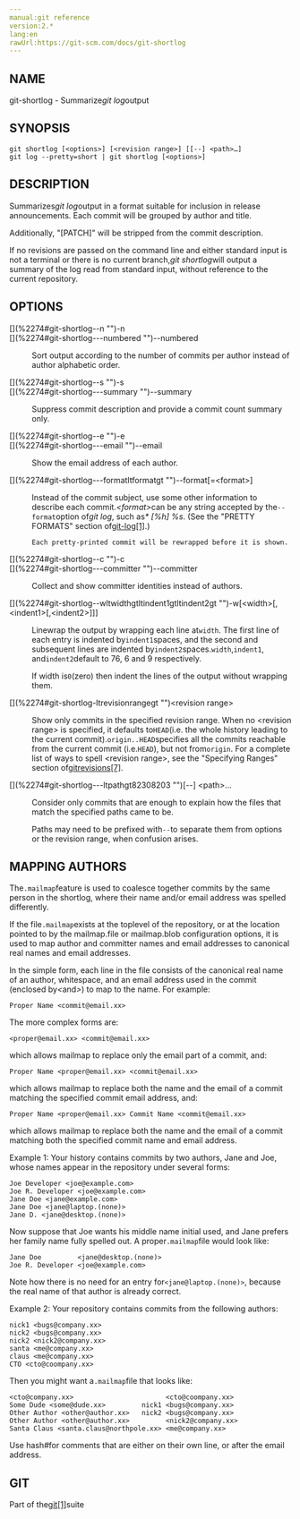 ```yaml
---
manual:git reference
version:2.*
lang:en
rawUrl:https://git-scm.com/docs/git-shortlog
---
```



## [](%2274#_name "")NAME<a name="_name"></a>


git-shortlog - Summarize<em>git log</em>output





## [](%2274#_synopsis "")SYNOPSIS<a name="_synopsis"></a>

```
git shortlog [<options>] [<revision range>] [[--] <path>…​]
git log --pretty=short | git shortlog [<options>]
```




## [](%2274#_description "")DESCRIPTION<a name="_description"></a>


Summarizes<em>git log</em>output in a format suitable for inclusion in release announcements. Each commit will be grouped by author and title.




Additionally, &quot;[PATCH]&quot; will be stripped from the commit description.




If no revisions are passed on the command line and either standard input is not a terminal or there is no current branch,<em>git shortlog</em>will output a summary of the log read from standard input, without reference to the current repository.





## [](%2274#_options "")OPTIONS<a name="_options"></a>
<dl><dt id='git-shortlog--n'>[](%2274#git-shortlog--n "")-n</dt><dt id='git-shortlog---numbered'>[](%2274#git-shortlog---numbered "")--numbered</dt><dd>

Sort output according to the number of commits per author instead of author alphabetic order.

</dd><dt id='git-shortlog--s'>[](%2274#git-shortlog--s "")-s</dt><dt id='git-shortlog---summary'>[](%2274#git-shortlog---summary "")--summary</dt><dd>

Suppress commit description and provide a commit count summary only.

</dd><dt id='git-shortlog--e'>[](%2274#git-shortlog--e "")-e</dt><dt id='git-shortlog---email'>[](%2274#git-shortlog---email "")--email</dt><dd>

Show the email address of each author.

</dd><dt id='git-shortlog---formatltformatgt'>[](%2274#git-shortlog---formatltformatgt "")--format[=&lt;format&gt;]</dt><dd>

Instead of the commit subject, use some other information to describe each commit.<em>&lt;format&gt;</em>can be any string accepted by the`--format`option of<em>git log</em>, such as<em>* [%h] %s</em>. (See the &quot;PRETTY FORMATS&quot; section of[git-log[1]](%2264    "").)


```
Each pretty-printed commit will be rewrapped before it is shown.
```


</dd><dt id='git-shortlog--c'>[](%2274#git-shortlog--c "")-c</dt><dt id='git-shortlog---committer'>[](%2274#git-shortlog---committer "")--committer</dt><dd>

Collect and show committer identities instead of authors.

</dd><dt id='git-shortlog--wltwidthgtltindent1gtltindent2gt'>[](%2274#git-shortlog--wltwidthgtltindent1gtltindent2gt "")-w[&lt;width&gt;[,&lt;indent1&gt;[,&lt;indent2&gt;]]]</dt><dd>

Linewrap the output by wrapping each line at`width`. The first line of each entry is indented by`indent1`spaces, and the second and subsequent lines are indented by`indent2`spaces.`width`,`indent1`, and`indent2`default to 76, 6 and 9 respectively.



If width is`0`(zero) then indent the lines of the output without wrapping them.


</dd><dt id='git-shortlog-ltrevisionrangegt'>[](%2274#git-shortlog-ltrevisionrangegt "")&lt;revision range&gt;</dt><dd>

Show only commits in the specified revision range. When no &lt;revision range&gt; is specified, it defaults to`HEAD`(i.e. the whole history leading to the current commit).`origin..HEAD`specifies all the commits reachable from the current commit (i.e.`HEAD`), but not from`origin`. For a complete list of ways to spell &lt;revision range&gt;, see the &quot;Specifying Ranges&quot; section of[gitrevisions[7]](%2288    "").

</dd><dt id='git-shortlog---ltpathgt82308203'>[](%2274#git-shortlog---ltpathgt82308203 "")[--] &lt;path&gt;…​</dt><dd>

Consider only commits that are enough to explain how the files that match the specified paths came to be.



Paths may need to be prefixed with`--`to separate them from options or the revision range, when confusion arises.


</dd></dl>



## [](%2274#_mapping_authors "")MAPPING AUTHORS<a name="_mapping_authors"></a>


The`.mailmap`feature is used to coalesce together commits by the same person in the shortlog, where their name and/or email address was spelled differently.




If the file`.mailmap`exists at the toplevel of the repository, or at the location pointed to by the mailmap.file or mailmap.blob configuration options, it is used to map author and committer names and email addresses to canonical real names and email addresses.




In the simple form, each line in the file consists of the canonical real name of an author, whitespace, and an email address used in the commit (enclosed by<em>&lt;</em>and<em>&gt;</em>) to map to the name. For example:



```
Proper Name <commit@email.xx>
```






The more complex forms are:



```
<proper@email.xx> <commit@email.xx>
```






which allows mailmap to replace only the email part of a commit, and:



```
Proper Name <proper@email.xx> <commit@email.xx>
```






which allows mailmap to replace both the name and the email of a commit matching the specified commit email address, and:



```
Proper Name <proper@email.xx> Commit Name <commit@email.xx>
```






which allows mailmap to replace both the name and the email of a commit matching both the specified commit name and email address.




Example 1: Your history contains commits by two authors, Jane and Joe, whose names appear in the repository under several forms:



```
Joe Developer <joe@example.com>
Joe R. Developer <joe@example.com>
Jane Doe <jane@example.com>
Jane Doe <jane@laptop.(none)>
Jane D. <jane@desktop.(none)>
```




Now suppose that Joe wants his middle name initial used, and Jane prefers her family name fully spelled out. A proper`.mailmap`file would look like:



```
Jane Doe         <jane@desktop.(none)>
Joe R. Developer <joe@example.com>
```




Note how there is no need for an entry for`<jane@laptop.(none)>`, because the real name of that author is already correct.




Example 2: Your repository contains commits from the following authors:



```
nick1 <bugs@company.xx>
nick2 <bugs@company.xx>
nick2 <nick2@company.xx>
santa <me@company.xx>
claus <me@company.xx>
CTO <cto@coompany.xx>
```




Then you might want a`.mailmap`file that looks like:



```
<cto@company.xx>                       <cto@coompany.xx>
Some Dude <some@dude.xx>         nick1 <bugs@company.xx>
Other Author <other@author.xx>   nick2 <bugs@company.xx>
Other Author <other@author.xx>         <nick2@company.xx>
Santa Claus <santa.claus@northpole.xx> <me@company.xx>
```




Use hash<em>#</em>for comments that are either on their own line, or after the email address.





## [](%2274#_git "")GIT<a name="_git"></a>


Part of the[git[1]](%2248    "")suite





